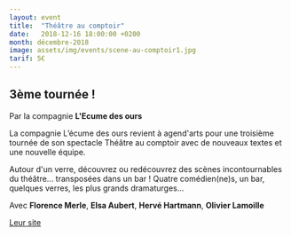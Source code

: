 ```yaml
---
layout: event
title:  "Théâtre au comptoir"
date:   2018-12-16 18:00:00 +0200
month: décembre-2018
image: assets/img/events/scene-au-comptoir1.jpg
tarif: 5€
---
```


## 3ème tournée !

Par la compagnie **L'Ecume des ours**

La compagnie L’écume des ours revient à agend'arts pour une troisième tournée de son spectacle Théâtre au comptoir avec de nouveaux textes et une nouvelle équipe.

Autour d'un verre, découvrez ou redécouvrez des scènes incontournables du théâtre... transposées dans un bar ! Quatre comédien(ne)s, un bar, quelques verres, les plus grands dramaturges...

Avec **Florence Merle**, **Elsa Aubert**, **Hervé Hartmann**, **Olivier Lamoille**  

[Leur site](https://lecumedesours.wixsite.com/lecumedesours)
